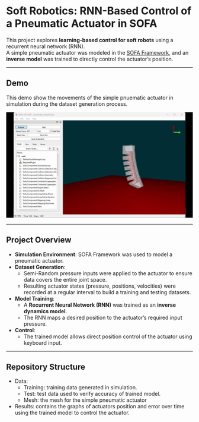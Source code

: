 # Soft Robotics: RNN-Based Control of a Pneumatic Actuator in SOFA

This project explores **learning-based control for soft robots** using a recurrent neural network (RNN).  
A simple pneumatic actuator was modeled in the [SOFA Framework](https://www.sofa-framework.org/), and an **inverse model** was trained to directly control the actuator’s position.

---

## Demo
This demo show the movements of the simple pnuematic actuator in simulation during the dataset generation process.
<p align="center">
  <img src="SOFASImulationGIF.gif" width="600" alt="SOFA Pneumatic Actuator RNN Control Demo"/>
</p>

---

## Project Overview

- **Simulation Environment**: SOFA Framework was used to model a pneumatic actuator.  
- **Dataset Generation**:  
  - Semi-Random pressure inputs were applied to the actuator to ensure data covers the entire joint space.  
  - Resulting actuator states (pressure, positions, velocities) were recorded at a regular interval to build a training and testing datasets.  
- **Model Training**:  
  - A **Recurrent Neural Network (RNN)** was trained as an **inverse dynamics model**.  
  - The RNN maps a desired position to the actuator’s required input pressure.  
- **Control**:  
  - The trained model allows direct position control of the actuator using keyboard input. 

---

## Repository Structure
  - Data:
    - Training: training data generated in simulation.
    - Test: test data used to verify accuracy of trained model.
    - Mesh: the mesh for the simple pneumatic actuator
  - Results: contains the graphs of actuators position and error over time using the trained model to control the actuator.
  
